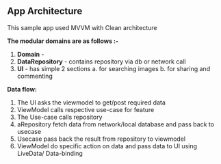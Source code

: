 
## App Architecture


This sample app used MVVM with Clean architecture



**The modular domains are as follows :-**

1. **Domain** -  
2. **DataRepository** - contains repository via db or network call 
3. **UI** - has simple 2 sections a. for searching images b. for sharing and commenting 


**Data flow:**

1. The UI asks the viewmodel to get/post required data
2. ViewModel calls respective use-case for feature
3. The Use-case calls repository 
4. aRepository fetch data from network/local database and pass back to usecase
5. Usecase pass back the result from repository to viewmodel
6. ViewModel do specific action on data and pass data to UI using LiveData/ Data-binding

